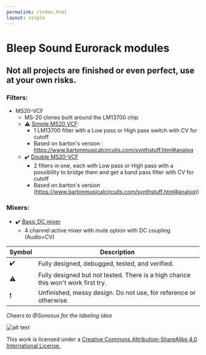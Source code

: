 ```yaml
---
permalink: /index.html
layout: single
---
```


# Bleep Sound Eurorack modules

## Not all projects are finished or even perfect, use at your own risks.

### Filters:

- MS20-VCF
    - MS-20 clones built around the LM13700 chip
    - :warning: [Simple MS20 VCF](ms20-vcf-simple):
        - 1 LM13700 filter with a Low pass or High pass switch with CV for cutoff
        - Based on barton's version : <https://www.bartonmusicalcircuits.com/synthstuff.html#analog>
    - :heavy_check_mark: [Double MS20-VCF](ms20-vcf-double)
        - 2 filters in one, each with Low pass or High pass with a possibility to bridge them and get a band pass filter with CV for cutoff
        - Based on barton's version (https://www.bartonmusicalcircuits.com/synthstuff.html#analog))

### Mixers:

- :heavy_check_mark: [Basic DC mixer](basic-mixer-dc)
    - 4 channel active mixer with mute option with DC coupling (Audio+CV)


| Symbol | Description |
| ----------- | ----------- |
| :heavy_check_mark: | Fully designed, debugged, tested, and verified. |
| :warning: | Fully designed but not tested. There is a high chance this won't work first try. |
| :exclamation: | Unfinished, messy design. Do not use, for reference or otherwise. |

*Cheers to @Sonosus for the labeling idea*

![alt text](https://i.creativecommons.org/l/by-sa/4.0/88x31.png)

This work is licensed under a [Creative Commons Attribution-ShareAlike 4.0 International License.](http://creativecommons.org/licenses/by-sa/4.0/)
